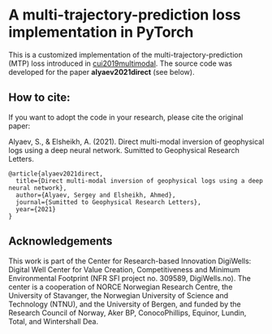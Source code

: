 # A multi-trajectory-prediction loss implementation in PyTorch

This is a customized implementation of the multi-trajectory-prediction (MTP) loss introduced in [cui2019multimodal](https://arxiv.org/abs/1809.10732). The source code was developed for the paper **alyaev2021direct** (see below).

## How to cite:

If you want to adopt the code in your research, please cite the original paper:

Alyaev, S., & Elsheikh, A. (2021).  Direct multi-modal inversion of geophysical logs using a deep neural network. Sumitted to Geophysical Research Letters.

```
@article{alyaev2021direct,
  title={Direct multi-modal inversion of geophysical logs using a deep neural network},
  author={Alyaev, Sergey and Elsheikh, Ahmed},
  journal={Sumitted to Geophysical Research Letters},
  year={2021}
}
```

## Acknowledgements

This work is part of the Center for Research-based Innovation DigiWells: Digital Well Center for Value Creation, Competitiveness and Minimum Environmental Footprint (NFR SFI project no. 309589, DigiWells.no). The center is a cooperation of NORCE Norwegian Research Centre, the University of Stavanger, the Norwegian University of Science and Technology (NTNU), and the University of Bergen, and funded by the Research Council of Norway, Aker BP, ConocoPhillips, Equinor, Lundin, Total, and Wintershall Dea.
